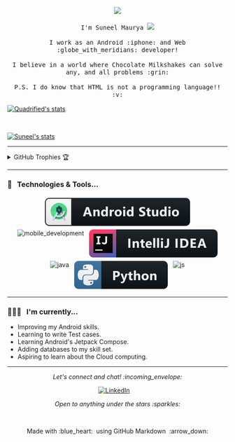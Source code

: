 <!-- The Hello World gif -->

<p align="center">
  <img src="https://media.giphy.com/media/MeJgB3yMMwIaHmKD4z/giphy.gif" width="170px">
  <br><br>
  
  <!-- The Opening Phrases -->
  
  <samp>
    I'm Suneel Maurya <img src="https://raw.githubusercontent.com/Quadrified/Quadrified/master/assets/wave.gif" width="30px" />
    <br><br>
    I work as an Android :iphone: and Web :globe_with_meridians: developer!
    <br><br>
    I believe in a world where Chocolate Milkshakes can solve any, and all problems :grin:
    <br><br>
    P.S. I do know that HTML is not a programming language!! :v:
  </samp>
</p>

<!-- GitHub Statistics -->

<a href="https://github.com/suneelkm/suneelkm">
  <img align="center" src="https://github-readme-stats.anuraghazra1.vercel.app/api/top-langs/?username=suneelkm&layout=compact&theme=tokyonight" alt="Quadrified's stats" />
</a>

<br> <p>                                                                                </p>

<a href="https://github.com/suneelkm/suneelkm">
  <img align="center" src="https://github-readme-stats.anuraghazra1.vercel.app/api?username=suneelkm&show_icons=true&include_all_commits=true&theme=tokyonight" alt="Suneel's stats" /> 
</a>

*************

<!-- GitHub Trophies -->

<details align="left">
  <summary>GitHub Trophies 🏆</summary>
  <br>
<p align="center">
  <a href="https://github.com/ryo-ma/github-profile-trophy" target="_blank">
    <img src="https://github-profile-trophy.vercel.app/?username=suneelkm&theme=gruvbox&column=3&margin-w=15&margin-h=15"/>
  </a>
</p>
</details>


************

### 🔧 &nbsp; Technologies & Tools...
<p align="center">

  <!-- For more icons like these follow : https://github.com/MikeCodesDotNET/ColoredBadges -->

   <img src="https://github.com/MikeCodesDotNET/ColoredBadges/blob/master/svg/dev/tools/android_studio_colour.svg" alt="android_studio" style="vertical-align:top; margin:4px">
    <img src="https://github.com/Quadrified/Quadrified/blob/master/assets/svg/dev/misc/mobile.svg" alt="mobile_development" style="vertical-align:top; margin:4px">
    <img src="https://github.com/MikeCodesDotNET/ColoredBadges/blob/master/svg/dev/tools/jetbrains_intellij.svg" alt="jetbrains_intellij" style="vertical-align:top; margin:4px">
    <img src="https://github.com/Quadrified/Quadrified/blob/master/assets/svg/dev/languages/java.svg" alt="java" style="vertical-align:top; margin:4px">
  <img src="https://github.com/MikeCodesDotNET/ColoredBadges/blob/master/svg/dev/languages/python.svg" alt="python" style="vertical-align:top; margin:4px">
  <img src="https://github.com/Quadrified/Quadrified/blob/master/assets/svg/dev/languages/js.svg" alt="js" style="vertical-align:top; margin:4px">
</p>

----

### 👨🏻‍💻 &nbsp; I'm currently...

  - Improving my Android skills.
  - Learning to write Test cases.
  - Learning Android's Jetpack Compose.
  - Adding databases to my skill set.
  - Aspiring to learn about the Cloud computing.
  
----

<!-- Social Media Links -->

<p align="center"> 
  <i> Let's connect and chat! :incoming_envelope: </i>
</p>

<p align="center">
  <a href="https://www.linkedin.com/in/suneelkm"><img src="https://github.com/Quadrified/Quadrified/blob/master/assets/social_media_svgs/linkedin-round.svg" width="35px" alt="LinkedIn"></a> &nbsp; &nbsp;
</p>

<p align="center">
  <i> Open to anything under the stars :sparkles: </i>
</p>

<br>

<p align="center">
  Made with :blue_heart: &nbsp;using GitHub Markdown &nbsp;:arrow_down:
</p>

<!---->
<!---->
